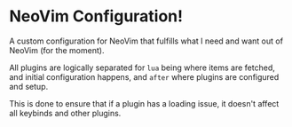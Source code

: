 # NeoVim Configuration!

A custom configuration for NeoVim that fulfills what I need and want out of NeoVim (for the moment).

All plugins are logically separated for `lua` being where items are fetched, and initial configuration happens, and `after` where plugins are configured and setup.

This is done to ensure that if a plugin has a loading issue, it doesn't affect all keybinds and other plugins.

